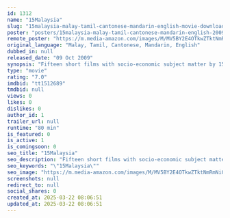 ```yaml
---
id: 1312
name: "15Malaysia"
slug: "15malaysia-malay-tamil-cantonese-mandarin-english-movie-download"
poster: "posters/15malaysia-malay-tamil-cantonese-mandarin-english-2009.jpg"
remote_poster: "https://m.media-amazon.com/images/M/MV5BY2E4OTkwZTktNmRmNi00ZDBkLWEzMTctOTk3MzgyMWJjZmZjL2ltYWdlL2ltYWdlXkEyXkFqcGdeQXVyNjkwMDM5MTQ@._V1_SX300.jpg"
original_language: "Malay, Tamil, Cantonese, Mandarin, English"
dubbed_in: null
released_date: "09 Oct 2009"
synopsis: "Fifteen short films with socio-economic subject matter by 15 directors of Malaysia's \"New Wave\" and \"No Wave.\""
type: "movie"
rating: "7.0"
imdbid: "tt1512689"
tmdbid: null
views: 0
likes: 0
dislikes: 0
author_id: 1
trailer_url: null
runtime: "80 min"
is_featured: 0
is_active: 1
is_comingsoon: 0
seo_title: "15Malaysia"
seo_description: "Fifteen short films with socio-economic subject matter by 15 directors of Malaysia's \"New Wave\" and \"No Wave.\""
seo_keywords: "\"15Malaysia\""
seo_image: "https://m.media-amazon.com/images/M/MV5BY2E4OTkwZTktNmRmNi00ZDBkLWEzMTctOTk3MzgyMWJjZmZjL2ltYWdlL2ltYWdlXkEyXkFqcGdeQXVyNjkwMDM5MTQ@._V1_SX300.jpg"
screenshots: null
redirect_to: null
social_shares: 0
created_at: 2025-03-22 08:06:51
updated_at: 2025-03-22 08:06:51
---
```


